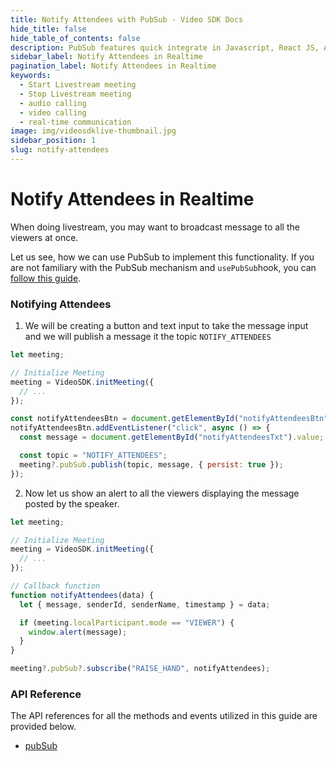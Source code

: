 ```yaml
---
title: Notify Attendees with PubSub - Video SDK Docs
hide_title: false
hide_table_of_contents: false
description: PubSub features quick integrate in Javascript, React JS, Android, IOS, React Native, Flutter with Video SDK to add live video & audio conferencing to your applications.
sidebar_label: Notify Attendees in Realtime
pagination_label: Notify Attendees in Realtime
keywords:
  - Start Livestream meeting
  - Stop Livestream meeting
  - audio calling
  - video calling
  - real-time communication
image: img/videosdklive-thumbnail.jpg
sidebar_position: 1
slug: notify-attendees
---
```


# Notify Attendees in Realtime

When doing livestream, you may want to broadcast message to all the viewers at once.

Let us see, how we can use PubSub to implement this functionality. If you are not familiary with the PubSub mechanism and `usePubSub`hook, you can [follow this guide](/react/guide/video-and-audio-calling-api-sdk/collaboration-in-meeting/pubsub).

### Notifying Attendees

1. We will be creating a button and text input to take the message input and we will publish a message it the topic `NOTIFY_ATTENDEES`

```js
let meeting;

// Initialize Meeting
meeting = VideoSDK.initMeeting({
  // ...
});

const notifyAttendeesBtn = document.getElementById("notifyAttendeesBtn");
notifyAttendeesBtn.addEventListener("click", async () => {
  const message = document.getElementById("notifyAttendeesTxt").value;

  const topic = "NOTIFY_ATTENDEES";
  meeting?.pubSub.publish(topic, message, { persist: true });
});
```

2. Now let us show an alert to all the viewers displaying the message posted by the speaker.

```js
let meeting;

// Initialize Meeting
meeting = VideoSDK.initMeeting({
  // ...
});

// Callback function
function notifyAttendees(data) {
  let { message, senderId, senderName, timestamp } = data;

  if (meeting.localParticipant.mode == "VIEWER") {
    window.alert(message);
  }
}

meeting?.pubSub?.subscribe("RAISE_HAND", notifyAttendees);
```

### API Reference

The API references for all the methods and events utilized in this guide are provided below.

- [pubSub](/javascript/api/sdk-reference/meeting-class/pubsub)
